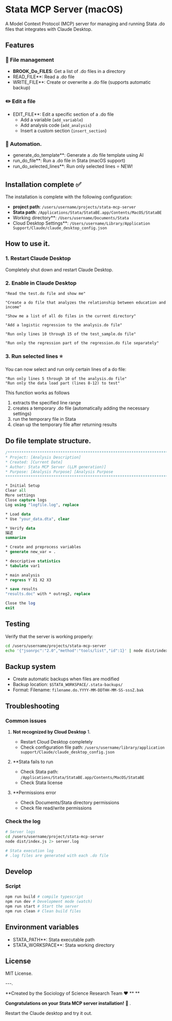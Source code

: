 # Stata MCP Server (macOS)

A Model Context Protocol (MCP) server for managing and running Stata .do files that integrates with Claude Desktop.

## Features

### 📁 File management
- **BROOK_Do_FILES**: Get a list of .do files in a directory
- READ_FILE**: Read a .do file
- WRITE_FILE**: Create or overwrite a .do file (supports automatic backup)

### ✏️ Edit a file
- EDIT_FILE**: Edit a specific section of a .do file
  - Add a variable (`add_variable`)
  - Add analysis code (`add_analysis`) 
  - Insert a custom section (`insert_section`)

### 🚀 Automation.
- generate_do_template**: Generate a .do file template using AI
- run_do_file**: Run a .do file in Stata (macOS support)
- run_do_selected_lines**: Run only selected lines ⭐ NEW!

## Installation complete ✅

The installation is complete with the following configuration:

- **project path**: `/users/username/projects/stata-mcp-server`
- **Stata path**: `/Applications/Stata/StataBE.app/Contents/MacOS/StataBE`
- Working directory**: `/Users/username/Documents/Stata`
- Cloud Desktop Settings**: `/Users/username/Library/Application Support/Claude/claude_desktop_config.json`

## How to use it.

### 1. Restart Claude Desktop
Completely shut down and restart Claude Desktop.

### 2. Enable in Claude Desktop

```
"Read the test.do file and show me"

"Create a do file that analyzes the relationship between education and income"

"Show me a list of all do files in the current directory"

"Add a logistic regression to the analysis.do file"

"Run only lines 10 through 15 of the test_sample.do file"

"Run only the regression part of the regression.do file separately"
```

### 3. Run selected lines ⭐

You can now select and run only certain lines of a do file:

```
"Run only lines 5 through 10 of the analysis.do file"
"Run only the data load part (lines 8-12) to test"
```

This function works as follows
1. extracts the specified line range
2. creates a temporary .do file (automatically adding the necessary settings)
3. run the temporary file in Stata
4. clean up the temporary file after returning results

## Do file template structure.

```stata
/*******************************************************************************
* Project: [Analysis Description]
* Created: [Current Date]
* Author: Stata MCP Server (LLM generation)]
* Purpose: [Analysis Purpose] [Analysis Purpose
*******************************************************************************/

* Initial Setup
Clear all
More settings
Close capture logs
Log using "logfile.log", replace

* Load data
* Use "your_data.dta", clear

* Verify data
描述
summarize

* Create and preprocess variables
* generate new_var = .

* descriptive statistics
* tabulate var1

* main analysis
* regress Y X1 X2 X3

* save results
"results.doc" with * outreg2, replace

Close the log
exit
```

## Testing

Verify that the server is working properly:

```bash
cd /users/username/projects/stata-mcp-server
echo '{"jsonrpc":"2.0","method":"tools/list","id":1}' | node dist/index.js
```

## Backup system

- Create automatic backups when files are modified
- Backup location: `$STATA_WORKSPACE/.stata-backups/`
- Format: Filename: `filename.do.YYYY-MM-DDTHH-MM-SS-sssZ.bak`

## Troubleshooting

### Common issues

1. **Not recognized by Cloud Desktop** 1.
   - Restart Cloud Desktop completely
   - Check configuration file path: `/users/username/library/application support/Claude/claude_desktop_config.json`

2. **Stata fails to run
   - Check Stata path: `/Applications/Stata/StataBE.app/Contents/MacOS/StataBE`
   - Check Stata license

3. **Permissions error
   - Check Documents/Stata directory permissions
   - Check file read/write permissions

### Check the log

```bash
# Server logs
cd /users/username/project/stata-mcp-server
node dist/index.js 2> server.log

# Stata execution log
# .log files are generated with each .do file
```

## Develop

### Script
```bash
npm run build # compile typescript
npm run dev # Development mode (watch)
npm run start # Start the server
npm run clean # Clean build files
```

## Environment variables

- STATA_PATH**: Stata executable path
- STATA_WORKSPACE**: Stata working directory

## License

MIT License.

---.

**Created by the Sociology of Science Research Team ❤️ ** **

**Congratulations on your Stata MCP server installation!** 🎉 .

Restart the Claude desktop and try it out.